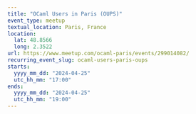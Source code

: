 ```yaml
---
title: "OCaml Users in Paris (OUPS)"
event_type: meetup
textual_location: Paris, France
location:
  lat: 48.8566
  long: 2.3522
url: https://www.meetup.com/ocaml-paris/events/299014082/
recurring_event_slug: ocaml-users-paris-oups
starts:
  yyyy_mm_dd: "2024-04-25"
  utc_hh_mm: "17:00"
ends:
  yyyy_mm_dd: "2024-04-25"
  utc_hh_mm: "19:00"
---
```

